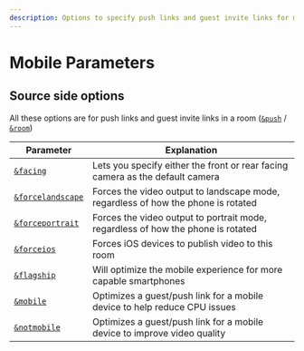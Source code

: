 ```yaml
---
description: Options to specify push links and guest invite links for mobile phones
---
```


# Mobile Parameters

## Source side options

All these options are for push links and guest invite links in a room ([`&push`](../../source-settings/push.md) / [`&room`](../../general-settings/room.md))

| Parameter                                               | Explanation                                                                       |
| ------------------------------------------------------- | --------------------------------------------------------------------------------- |
| [`&facing`](and-facing.md)                              | Lets you specify either the front or rear facing camera as the default camera     |
| [`&forcelandscape`](and-forcelandscape.md)              | Forces the video output to landscape mode, regardless of how the phone is rotated |
| [`&forceportrait`](and-forceportrait.md)                | Forces the video output to portrait mode, regardless of how the phone is rotated  |
| [`&forceios`](and-forceios.md)                          | Forces iOS devices to publish video to this room                                  |
| [`&flagship`](../upcoming-parameters/and-flagship.md)   | Will optimize the mobile experience for more capable smartphones                  |
| [`&mobile`](../upcoming-parameters/and-mobile.md)       | Optimizes a guest/push link for a mobile device to help reduce CPU issues         |
| [`&notmobile`](../upcoming-parameters/and-notmobile.md) | Optimizes a guest/push link for a mobile device to improve video quality          |
